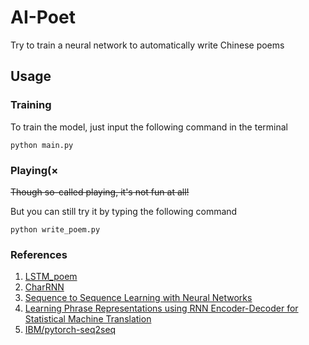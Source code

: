 # AI-Poet

Try to train a neural network to automatically write Chinese poems

## Usage

### Training

To train the model, just input the following command in the terminal

```shell script
python main.py
```

### Playing(×

~~Though so-called playing, it's not fun at all!~~

But you can still try it by typing the following command

```shell script
python write_poem.py
```

### References

1. [LSTM_poem](https://github.com/braveryCHR/LSTM_poem)
2. [CharRNN](https://github.com/chenyuntc/pytorch-book/tree/master/chapter9-神经网络写诗(CharRNN))
3. [Sequence to Sequence Learning with Neural Networks](https://arxiv.org/abs/1409.3215)
4. [Learning Phrase Representations using RNN Encoder-Decoder for Statistical Machine Translation](https://arxiv.org/abs/1406.1078v3)
5. [IBM/pytorch-seq2seq](https://github.com/IBM/pytorch-seq2seq)
